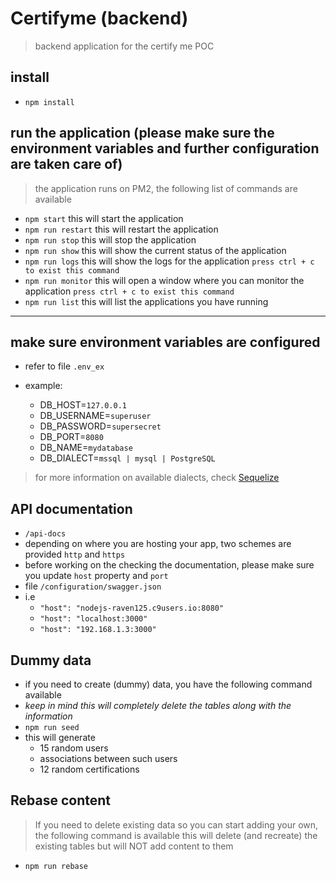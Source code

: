 # Certifyme (backend)

> backend application for the certify me POC

## install

- `npm install`

## run the application (please make sure the environment variables and further configuration are taken care of)

> the application runs on PM2, the following list of commands are available

- `npm start` this will start the application
- `npm run restart` this will restart the application
- `npm run stop` this will stop the application
- `npm run show` this will show the current status of the application
- `npm run logs` this will show the logs for the application `press ctrl + c to exist this command`
- `npm run monitor` this will open a window where you can monitor the application `press ctrl + c to exist this command`
- `npm run list` this will list the applications you have running <in case you have more than one running on PM2>

---

## make sure environment variables are configured

- refer to file `.env_ex`

- example:
  - DB_HOST=`127.0.0.1`
  - DB_USERNAME=`superuser`
  - DB_PASSWORD=`supersecret`
  - DB_PORT=`8080`
  - DB_NAME=`mydatabase`
  - DB_DIALECT=`mssql | mysql | PostgreSQL`

> for more information on available dialects, check [Sequelize](http://docs.sequelizejs.com/)

## API documentation

- `/api-docs`
- depending on where you are hosting your app, two schemes are provided `http` and `https`
- before working on the checking the documentation, please make sure you update `host` property and `port`
- file `/configuration/swagger.json`
- i.e
  - `"host": "nodejs-raven125.c9users.io:8080"`
  - `"host": "localhost:3000"`
  - `"host": "192.168.1.3:3000"`

## Dummy data

- if you need to create (dummy) data, you have the following command available
- _keep in mind this will completely delete the tables along with the information_
- `npm run seed`
- this will generate
  - 15 random users
  - associations between such users
  - 12 random certifications

## Rebase content <for all tables>

> If you need to delete existing data so you can start adding your own, the following command is available
> this will delete (and recreate) the existing tables but will NOT add content to them

- `npm run rebase`
